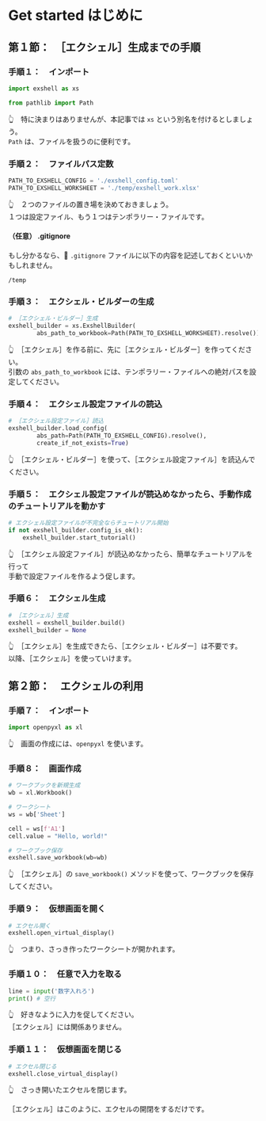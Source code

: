 # Get started はじめに


## 第１節：　［エクシェル］生成までの手順


### 手順１：　インポート

```py
import exshell as xs

from pathlib import Path
```

👆　特に決まりはありませんが、本記事では `xs` という別名を付けるとしましょう。  
`Path` は、ファイルを扱うのに便利です。  


### 手順２：　ファイルパス定数

```py
PATH_TO_EXSHELL_CONFIG = './exshell_config.toml'
PATH_TO_EXSHELL_WORKSHEET = './temp/exshell_work.xlsx'
```

👆　２つのファイルの置き場を決めておきましょう。  
１つは設定ファイル、もう１つはテンポラリー・ファイルです。  


#### （任意） .gitignore

もし分かるなら、📄 `.gitignore` ファイルに以下の内容を記述しておくといいかもしれません。

```plaintext
/temp
```


### 手順３：　エクシェル・ビルダーの生成

```py
# ［エクシェル・ビルダー］生成
exshell_builder = xs.ExshellBuilder(
        abs_path_to_workbook=Path(PATH_TO_EXSHELL_WORKSHEET).resolve())
```

👆　［エクシェル］を作る前に、先に［エクシェル・ビルダー］を作ってください。  
引数の `abs_path_to_workbook` には、テンポラリー・ファイルへの絶対パスを設定してください。  


### 手順４：　エクシェル設定ファイルの読込

```py
# ［エクシェル設定ファイル］読込
exshell_builder.load_config(
        abs_path=Path(PATH_TO_EXSHELL_CONFIG).resolve(),
        create_if_not_exists=True)
```

👆　［エクシェル・ビルダー］を使って、［エクシェル設定ファイル］を読込んでください。  


### 手順５：　エクシェル設定ファイルが読込めなかったら、手動作成のチュートリアルを動かす

```py
# エクシェル設定ファイルが不完全ならチュートリアル開始
if not exshell_builder.config_is_ok():
    exshell_builder.start_tutorial()
```

👆　［エクシェル設定ファイル］が読込めなかったら、簡単なチュートリアルを行って  
手動で設定ファイルを作るよう促します。  


### 手順６：　エクシェル生成

```py
# ［エクシェル］生成
exshell = exshell_builder.build()
exshell_builder = None
```

👆　［エクシェル］を生成できたら、［エクシェル・ビルダー］は不要です。  
以降、［エクシェル］を使っていけます。  


## 第２節：　エクシェルの利用


### 手順７：　インポート

```py
import openpyxl as xl
```

👆　画面の作成には、`openpyxl` を使います。  


### 手順８：　画面作成

```py
# ワークブックを新規生成
wb = xl.Workbook()

# ワークシート
ws = wb['Sheet']

cell = ws[f'A1']
cell.value = "Hello, world!"

# ワークブック保存
exshell.save_workbook(wb=wb)
```

👆　［エクシェル］の `save_workbook()` メソッドを使って、ワークブックを保存してください。  


### 手順９：　仮想画面を開く

```py
# エクセル開く
exshell.open_virtual_display()
```

👆　つまり、さっき作ったワークシートが開かれます。  


### 手順１０：　任意で入力を取る

```py
line = input('数字入れろ')
print() # 空行
```

👆　好きなように入力を促してください。  
［エクシェル］には関係ありません。  


### 手順１１：　仮想画面を閉じる

```py
# エクセル閉じる
exshell.close_virtual_display()
```

👆　さっき開いたエクセルを閉じます。  

［エクシェル］はこのように、エクセルの開閉をするだけです。  
